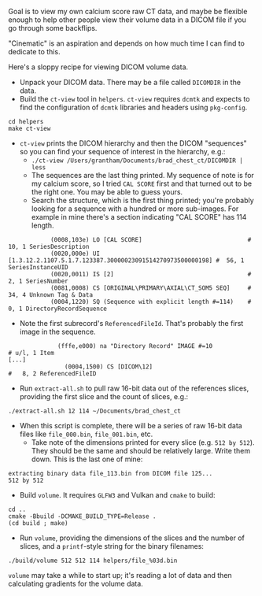 Goal is to view my own calcium score raw CT data, and maybe be flexible enough to help other people view their volume data in a DICOM file if you go through some backflips.

"Cinematic" is an aspiration and depends on how much time I can find to dedicate to this.

Here's a sloppy recipe for viewing DICOM volume data.

* Unpack your DICOM data.  There may be a file called `DICOMDIR` in the data.
* Build the `ct-view` tool in `helpers`.  `ct-view` requires `dcmtk` and expects to find the configuration of `dcmtk` libraries and headers using `pkg-config`.

```
cd helpers
make ct-view
```

* `ct-view`  prints the DICOM hierarchy and then the DICOM "sequences" so you can find your sequence of interest in the hierarchy, e.g.:
  * `./ct-view /Users/grantham/Documents/brad_chest_ct/DICOMDIR | less` 
  * The sequences are the last thing printed.  My sequence of note is for my calcium score, so I tried `CAL SCORE` first and that turned out to be the right one.  You may be able to guess yours.
  * Search the structure, which is the first thing printed; you're probably looking for a sequence with a hundred or more sub-images.  For example in mine there's a section indicating "CAL SCORE" has 114 length.

````
            (0008,103e) LO [CAL SCORE]                              #  10, 1 SeriesDescription
            (0020,000e) UI [1.3.12.2.1107.5.1.7.123387.30000023091514270973500000198] #  56, 1 SeriesInstanceUID
            (0020,0011) IS [2]                                      #   2, 1 SeriesNumber
            (0081,0008) CS [ORIGINAL\PRIMARY\AXIAL\CT_SOM5 SEQ]     #  34, 4 Unknown Tag & Data
            (0004,1220) SQ (Sequence with explicit length #=114)    #   0, 1 DirectoryRecordSequence
````

* Note the first subrecord's `ReferencedFileId`.  That's probably the first image in the sequence.

```	
              (fffe,e000) na "Directory Record" IMAGE #=10            # u/l, 1 Item
[...]
                (0004,1500) CS [DICOM\12]                               #   8, 2 ReferencedFileID
```

* Run `extract-all.sh` to pull raw 16-bit data out of the references slices, providing the first slice and the count of slices, e.g.:

```
./extract-all.sh 12 114 ~/Documents/brad_chest_ct
```

* When this script is complete, there will be a series of raw 16-bit data files like `file_000.bin`, `file_001.bin`, etc.
  * Take note of the dimensions printed for every slice (e.g. `512 by 512`).  They should be the same and should be relatively large.  Write them down.  This is the last one of mine:


```
extracting binary data file_113.bin from DICOM file 125...
512 by 512
```

* Build `volume`.  It requires `GLFW3` and Vulkan and `cmake` to build:

```
cd ..
cmake -Bbuild -DCMAKE_BUILD_TYPE=Release .
(cd build ; make)
```

* Run `volume`, providing the dimensions of the slices and the number of slices, and a `printf`-style string for the binary filenames:

```
./build/volume 512 512 114 helpers/file_%03d.bin
```

`volume` may take a while to start up; it's reading a lot of data and then calculating gradients for the volume data.
